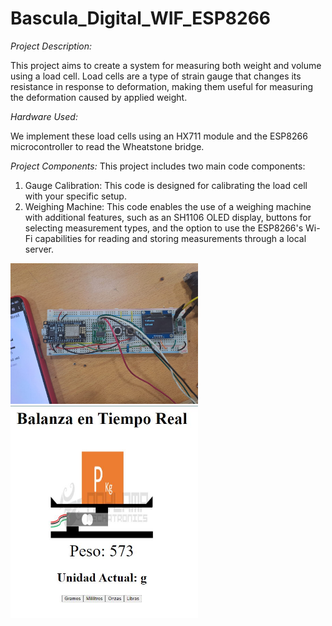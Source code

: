 # Bascula_Digital_WIF_ESP8266
 *Project Description:*

This project aims to create a system for measuring both weight and volume using a load cell. Load cells are a type of strain gauge that changes its resistance in response to deformation, making them useful for measuring the deformation caused by applied weight.

 *Hardware Used:*

We implement these load cells using an HX711 module and the ESP8266 microcontroller to read the Wheatstone bridge.

 *Project Components:*
This project includes two main code components:
1. Gauge Calibration: This code is designed for calibrating the load cell with your specific setup.
2. Weighing Machine: This code enables the use of a weighing machine with additional features, such as an SH1106 OLED display, buttons for selecting measurement types, and the option to use the ESP8266's Wi-Fi capabilities for reading and storing measurements through a local server.


<img src="https://github.com/JuanHoKKeR/Bascula_Digital_WIF_ESP8266/blob/master/ProjectImagen.jpg?raw=true" alt="Image of the assembly with the Esp, HX711 and the oled screen" width="300">


<img src="https://github.com/JuanHoKKeR/Bascula_Digital_WIF_ESP8266/blob/master/WebServer.JPG?raw=true" alt="Image of WebServer" width="300">
